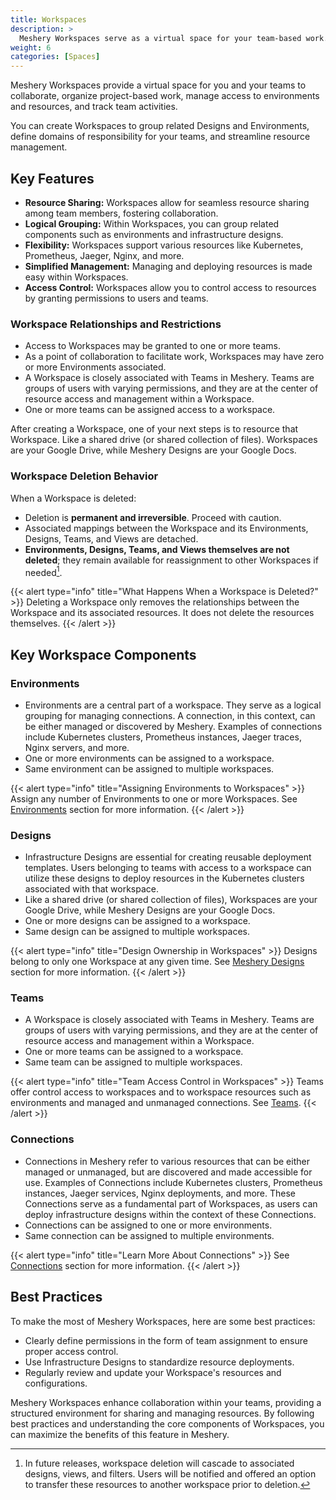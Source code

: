 ```yaml
---
title: Workspaces
description: >
  Meshery Workspaces serve as a virtual space for your team-based work.
weight: 6
categories: [Spaces]
---
```



Meshery Workspaces provide a virtual space for you and your teams to collaborate, organize project-based work, manage access to environments and resources, and track team activities.

You can create Workspaces to group related Designs and Environments, define domains of responsibility for your teams, and streamline resource management.

## Key Features

- **Resource Sharing:** Workspaces allow for seamless resource sharing among team members, fostering collaboration.
- **Logical Grouping:** Within Workspaces, you can group related components such as environments and infrastructure designs.
- **Flexibility:** Workspaces support various resources like Kubernetes, Prometheus, Jaeger, Nginx, and more.
- **Simplified Management:** Managing and deploying resources is made easy within Workspaces.
- **Access Control:** Workspaces allow you to control access to resources by granting permissions to users and teams.

### Workspace Relationships and Restrictions

- Access to Workspaces may be granted to one or more teams.
- As a point of collaboration to facilitate work, Workspaces may have zero or more Environments associated.
- A Workspace is closely associated with Teams in Meshery. Teams are groups of users with varying permissions, and they are at the center of resource access and management within a Workspace.
- One or more teams can be assigned access to a workspace.

After creating a Workspace, one of your next steps is to resource that Workspace. Like a shared drive (or shared collection of files). Workspaces are your Google Drive, while Meshery Designs are your Google Docs.

### Workspace Deletion Behavior

When a Workspace is deleted:

- Deletion is **permanent and irreversible**. Proceed with caution.
- Associated mappings between the Workspace and its Environments, Designs, Teams, and Views are detached.
- **Environments, Designs, Teams, and Views themselves are not deleted**; they remain available for reassignment to other Workspaces if needed[^1].

{{< alert type="info" title="What Happens When a Workspace is Deleted?" >}}
Deleting a Workspace only removes the relationships between the Workspace and its associated resources. It does not delete the resources themselves.
{{< /alert >}}

## Key Workspace Components

### Environments

- Environments are a central part of a workspace. They serve as a logical grouping for managing connections. A connection, in this context, can be either managed or discovered by Meshery. Examples of connections include Kubernetes clusters, Prometheus instances, Jaeger traces, Nginx servers, and more.
- One or more environments can be assigned to a workspace.
- Same environment can be assigned to multiple workspaces.

{{< alert type="info" title="Assigning Environments to Workspaces" >}}
Assign any number of Environments to one or more Workspaces. See [Environments](https://docs.meshery.io/concepts/environments) section for more information.
{{< /alert >}}

### Designs

- Infrastructure Designs are essential for creating reusable deployment templates. Users belonging to teams with access to a workspace can utilize these designs to deploy resources in the Kubernetes clusters associated with that workspace.
- Like a shared drive (or shared collection of files), Workspaces are your Google Drive, while Meshery Designs are your Google Docs.
- One or more designs can be assigned to a workspace.
- Same design can be assigned to multiple workspaces.

{{< alert type="info" title="Design Ownership in Workspaces" >}}
Designs belong to only one Workspace at any given time. See [Meshery Designs](https://docs.meshery.io/concepts/designs) section for more information.
{{< /alert >}}

### Teams 
- A Workspace is closely associated with Teams in Meshery. Teams are groups of users with varying permissions, and they are at the center of resource access and management within a Workspace.
- One or more teams can be assigned to a workspace.
- Same team can be assigned to multiple workspaces.

{{< alert type="info" title="Team Access Control in Workspaces" >}}
Teams offer control access to workspaces and to workspace resources such as environments and managed and unmanaged connections. See [Teams](/cloud/identity/teams).
{{< /alert >}}

### Connections

- Connections in Meshery refer to various resources that can be either managed or unmanaged, but are discovered and made accessible for use. Examples of Connections include Kubernetes clusters, Prometheus instances, Jaeger services, Nginx deployments, and more. These Connections serve as a fundamental part of Workspaces, as users can deploy infrastructure designs within the context of these Connections.
- Connections can be assigned to one or more environments.
- Same connection can be assigned to multiple environments.

{{< alert type="info" title="Learn More About Connections" >}}
See [Connections](https://docs.meshery.io/concepts/logical/connections) section for more information.
{{< /alert >}}

## Best Practices

To make the most of Meshery Workspaces, here are some best practices:

- Clearly define permissions in the form of team assignment to ensure proper access control.
- Use Infrastructure Designs to standardize resource deployments.
- Regularly review and update your Workspace's resources and configurations.

Meshery Workspaces enhance collaboration within your teams, providing a structured environment for sharing and managing resources. By following best practices and understanding the core components of Workspaces, you can maximize the benefits of this feature in Meshery.

[^1]: In future releases, workspace deletion will cascade to associated designs, views, and filters. Users will be notified and offered an option to transfer these resources to another workspace prior to deletion.